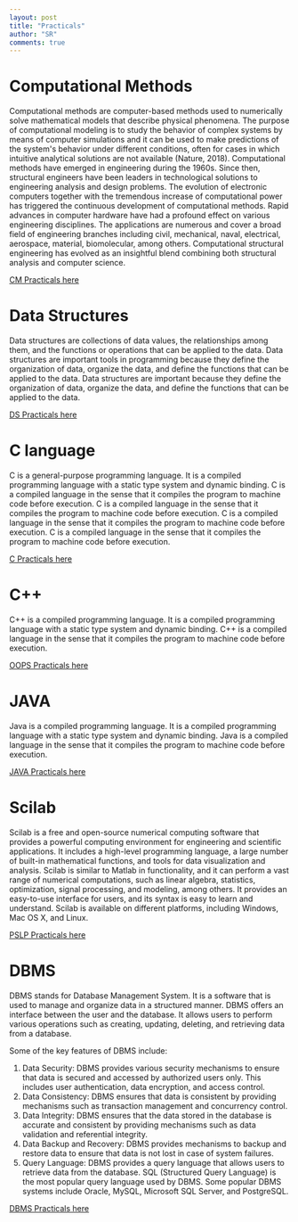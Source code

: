 ```yaml
---
layout: post
title: "Practicals"
author: "SR"
comments: true
---
```


# Computational Methods
Computational methods are computer-based methods used to numerically solve mathematical models that describe physical phenomena. The purpose of computational modeling is to study the behavior of complex systems by means of computer simulations and it can be used to make predictions of the system's behavior under different conditions, often for cases in which intuitive analytical solutions are not available (Nature, 2018). Computational methods have emerged in engineering during the 1960s. Since then, structural engineers have been leaders in technological solutions to engineering analysis and design problems. The evolution of electronic computers together with the tremendous increase of computational power has triggered the continuous development of computational methods. Rapid advances in computer hardware have had a profound effect on various engineering disciplines. The applications are numerous and cover a broad field of engineering branches including civil, mechanical, naval, electrical, aerospace, material, biomolecular, among others. Computational structural engineering has evolved as an insightful blend combining both structural analysis and computer science.

<a href="https://github.com/SauRavRwT/Practicals/tree/main/CM/" target="_blank">CM Practicals here</a>

# Data Structures
Data structures are collections of data values, the relationships among them, and the functions or operations that can be applied to the data. Data structures are important tools in programming because they define the organization of data, organize the data, and define the functions that can be applied
to the data. Data structures are important because they define the organization of data, organize the data, and define the functions that can be applied to the data. 

<a href="https://github.com/SauRavRwT/Practicals/tree/main/DS/" target="_blank">DS Practicals here</a>

# C language
C is a general-purpose programming language. It is a compiled programming language with a static type system and dynamic binding. C is a compiled language in the sense that it compiles the program to machine code before execution. C is a compiled language in the sense that
it compiles the program to machine code before execution. C is a compiled language in the sense that it compiles the program to machine code before execution. C is a compiled language in the sense that it compiles the program to machine code before execution.

<a href="https://github.com/SauRavRwT/Practicals/tree/main/C" target="_blank">C Practicals here</a>

# C++
C++ is a compiled programming language. It is a compiled programming language with a static type system and dynamic binding. C++ is a compiled language in the sense that it compiles the program to machine code before execution.

<a href="https://github.com/SauRavRwT/Practicals/tree/main/OOPS/" target="_blank">OOPS Practicals here</a>

# JAVA
Java is a compiled programming language. It is a compiled programming language with a static type system and dynamic binding. Java is a compiled language in the sense that it compiles the program to machine code before execution.

<a href="https://github.com/SauRavRwT/Practicals/tree/main/JAVA/" target="_blank">JAVA Practicals here</a>

# Scilab
Scilab is a free and open-source numerical computing software that provides a powerful computing environment for engineering and scientific applications. It includes a high-level programming language, a large number of built-in mathematical functions, and tools for data visualization and analysis. Scilab is similar to Matlab in functionality, and it can perform a vast range of numerical computations, such as linear algebra, statistics, optimization, signal processing, and modeling, among others. It provides an easy-to-use interface for users, and its syntax is easy to learn and understand. Scilab is available on different platforms, including Windows, Mac OS X, and Linux.

<a href="https://github.com/SauRavRwT/Practicals/tree/main/PSLP/" target="_blank">PSLP Practicals here</a>

# DBMS

DBMS stands for Database Management System. It is a software that is used to manage and organize data in a structured manner. DBMS offers an interface between the user and the database. It allows users to perform various operations such as creating, updating, deleting, and retrieving data from a database.

Some of the key features of DBMS include:
1. Data Security: DBMS provides various security mechanisms to ensure that data is secured and accessed by authorized users only. This includes user authentication, data encryption, and access control.
2. Data Consistency: DBMS ensures that data is consistent by providing mechanisms such as transaction management and concurrency control.
3. Data Integrity: DBMS ensures that the data stored in the database is accurate and consistent by providing mechanisms such as data validation and referential integrity.
4. Data Backup and Recovery: DBMS provides mechanisms to backup and restore data to ensure that data is not lost in case of system failures.
5. Query Language: DBMS provides a query language that allows users to retrieve data from the database. SQL (Structured Query Language) is the most popular query language used by DBMS.
Some popular DBMS systems include Oracle, MySQL, Microsoft SQL Server, and PostgreSQL.

<a href="https://github.com/SauRavRwT/Practicals/tree/main/DBMS/" target="_blank">DBMS Practicals here</a>